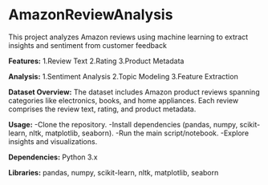 # AmazonReviewAnalysis
This project analyzes Amazon reviews using machine learning to extract insights and sentiment from customer feedback

**Features:**
1.Review Text
2.Rating
3.Product Metadata

**Analysis:**
1.Sentiment Analysis
2.Topic Modeling
3.Feature Extraction

**Dataset Overview:**
The dataset includes Amazon product reviews spanning categories like electronics, books, and home appliances. Each review comprises the review text, rating, and product metadata.

**Usage:**
-Clone the repository.
-Install dependencies (pandas, numpy, scikit-learn, nltk, matplotlib, seaborn).
-Run the main script/notebook.
-Explore insights and visualizations.

**Dependencies:**
Python 3.x

**Libraries:**
pandas, numpy, scikit-learn, nltk, matplotlib, seaborn
